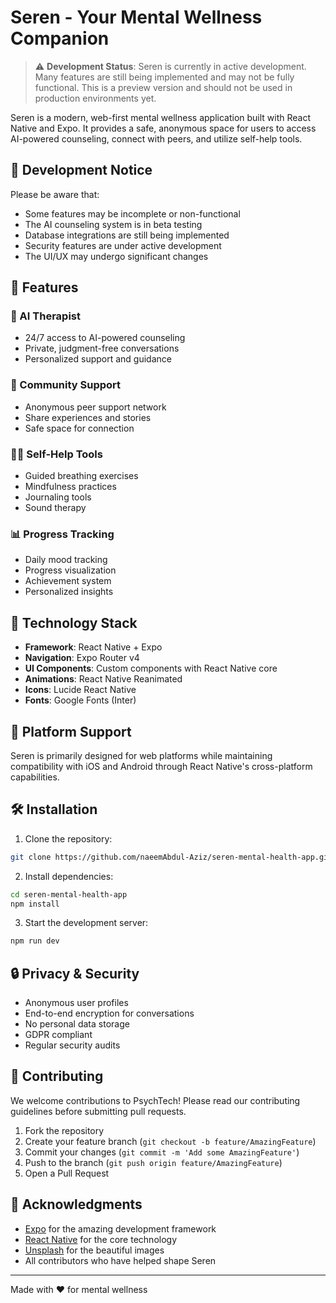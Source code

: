 # Seren - Your Mental Wellness Companion
> ⚠️ **Development Status**: Seren is currently in active development. Many features are still being implemented and may not be fully functional. This is a preview version and should not be used in production environments yet.

Seren is a modern, web-first mental wellness application built with React Native and Expo. It provides a safe, anonymous space for users to access AI-powered counseling, connect with peers, and utilize self-help tools.

## 🚧 Development Notice

Please be aware that:
- Some features may be incomplete or non-functional
- The AI counseling system is in beta testing
- Database integrations are still being implemented
- Security features are under active development
- The UI/UX may undergo significant changes

## 🌟 Features

### 🤖 AI Therapist
- 24/7 access to AI-powered counseling
- Private, judgment-free conversations
- Personalized support and guidance

### 👥 Community Support
- Anonymous peer support network
- Share experiences and stories
- Safe space for connection

### 🧘‍♀️ Self-Help Tools
- Guided breathing exercises
- Mindfulness practices
- Journaling tools
- Sound therapy

### 📊 Progress Tracking
- Daily mood tracking
- Progress visualization
- Achievement system
- Personalized insights

## 🚀 Technology Stack

- **Framework**: React Native + Expo
- **Navigation**: Expo Router v4
- **UI Components**: Custom components with React Native core
- **Animations**: React Native Reanimated
- **Icons**: Lucide React Native
- **Fonts**: Google Fonts (Inter)

## 📱 Platform Support

Seren is primarily designed for web platforms while maintaining compatibility with iOS and Android through React Native's cross-platform capabilities.

## 🛠️ Installation

1. Clone the repository:
```bash
git clone https://github.com/naeemAbdul-Aziz/seren-mental-health-app.git
```

2. Install dependencies:
```bash
cd seren-mental-health-app
npm install
```

3. Start the development server:
```bash
npm run dev
```

## 🔒 Privacy & Security

- Anonymous user profiles
- End-to-end encryption for conversations
- No personal data storage
- GDPR compliant
- Regular security audits

## 🤝 Contributing

We welcome contributions to PsychTech! Please read our contributing guidelines before submitting pull requests.

1. Fork the repository
2. Create your feature branch (`git checkout -b feature/AmazingFeature`)
3. Commit your changes (`git commit -m 'Add some AmazingFeature'`)
4. Push to the branch (`git push origin feature/AmazingFeature`)
5. Open a Pull Request


## 🙏 Acknowledgments

- [Expo](https://expo.dev/) for the amazing development framework
- [React Native](https://reactnative.dev/) for the core technology
- [Unsplash](https://unsplash.com/) for the beautiful images
- All contributors who have helped shape Seren

---

Made with ❤️ for mental wellness
